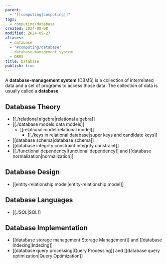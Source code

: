 ```yaml
---
parent:
  - "[[computing|computing]]"
tags:
  - computing/database
created: 2024-08-08
modified: 2024-09-27
aliases:
  - database
  - "#computing/database"
  - database-management system
  - DBMS
title: Database
publish: true
---
```

A **database-management system** (DBMS) is a collection of interrelated data and a set of programs to access those data. The collection of data is usually called a **database**.

## Database Theory
- [[./relational algebra|relational algebra]]
- [[./database models|data models]]
  - [[relational model|relational model]]
    - [[./keys in relational database|super keys and candidate keys]]
- [[database schema|database schema]]
- [[database integrity constraint|integrity constraint]]
- [[./functional dependency|functional dependency]] and [[database normalization|normalization]]

## Database Design
- [[entity-relationship model|entity-relationship model]]

## Database Languages
- [[./SQL|SQL]]

## Database Implementation
- [[database storage management|Storage Management]] and [[database indexing|Indexing]]
- [[database query processing|Query Processing]] and [[database query optimization|Query Optimization]]